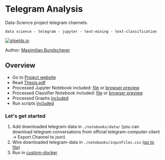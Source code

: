 # Telegram Analysis

Data-Science project telegram channels.

``data science - telegram - jupyter - text-mining - text-classification``

[![shields.io](https://img.shields.io/badge/license-Apache2-blue.svg)](http://www.apache.org/licenses/LICENSE-2.0.txt)

Author: [Maximilian Bundscherer](https://bundscherer-online.de)

## Overview

- Go to [Project website](https://maxbundscherer.github.io/telegram-analysis/)
- Read [Thesis.pdf](./thesis.pdf)
- Processed Jupyter Notebook included: [file](./notebooks/Telegram-out.ipynb) or [browser preview](https://nbviewer.jupyter.org/github/maxbundscherer/telegram-analysis/blob/master/notebooks/Telegram-out.ipynb)
- Processed Classifier Notebook included: [file](./notebooks/Classifier-out.ipynb) or [browser preview](https://nbviewer.jupyter.org/github/maxbundscherer/telegram-analysis/blob/master/notebooks/Classifier-out.ipynb)
- Processed Graphs [included](./notebooks/output/)
- Run scripts [included](./notebooks/)

### Let's get started

1. Add downloaded telegram-data in ``./notebooks/data/`` (you can download telegram conversations from official telegram-computer-client -> Export Channel to json)
2. Wire downloaded telegram-data in ``./notebooks/inputFiles.csv`` ([go to file](./notebooks/inputFiles.csv))
3. Run in [custom-docker](./docker/)

